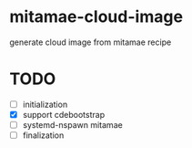 # mitamae-cloud-image
generate cloud image from mitamae recipe

# TODO
- [ ] initialization
- [x] support cdebootstrap
- [ ] systemd-nspawn mitamae
- [ ] finalization
